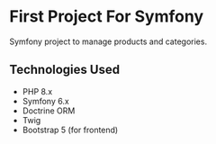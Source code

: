 # First Project For Symfony

Symfony project to manage products and categories.

## Technologies Used

- PHP 8.x  
- Symfony 6.x  
- Doctrine ORM  
- Twig  
- Bootstrap 5 (for frontend)
